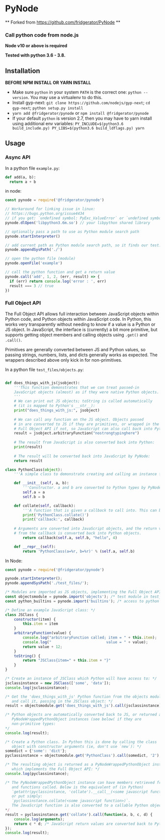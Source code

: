 # PyNode

** Forked from https://github.com/fridgerator/PyNode **
	
### Call python code from node.js

**Node v10 or above is required**

**Tested with python 3.6 - 3.8.**

## Installation

**BEFORE NPM INSTALL OR YARN INSTALL**

* Make sure `python` in your system `PATH` is the correct one: `python --version`. You may use a virtualenv to do this.
* Install gyp-next: `git clone https://github.com/nodejs/gyp-next`; `cd gyp-next`; `python setup.py install`
* `yarn add @fridgerator/pynode` or
`npm install @fridgerator/pynode`
* If your default `python` is version 2.7, then you may have to yarn install using additional env variables: `PY_INCLUDE=$(python3.6 build_include.py) PY_LIBS=$(python3.6 build_ldflags.py) yarn`

## Usage

### Async API

In a python file `example.py`:

```python
def add(a, b):
  return a + b
```
in node:

```javascript
const pynode = require('@fridgerator/pynode')

// Workaround for linking issue in linux:
// https://bugs.python.org/issue4434
// if you get: `undefined symbol: PyExc_ValueError` or `undefined symbol: PyExc_SystemError`
pynode.dlOpen('libpython3.6m.so') // your libpython shared library

// optionally pass a path to use as Python module search path
pynode.startInterpreter()

// add current path as Python module search path, so it finds our test.py
pynode.appendSysPath('./')

// open the python file (module)
pynode.openFile('example')

// call the python function and get a return value
pynode.call('add', 1, 2, (err, result) => {
  if (err) return console.log('error : ', err)
  result === 3 // true
})
```

### Full Object API

The Full Object API allows full interaction between JavaScript objects within Python code, and Python objects within JavaScript code. In Python, this works very transparently without needing to know if a value is a Python or JS object. In JavaScript, the interface is (currently) a bit more primitive, but supports getting object members and calling objects using `.get()` and `.call()`.

Primitives are generally converted between JS and Python values, so passing strings, numbers, lists, and dicts generally works as expected. The wrappers described above only kick in for non-primitives.

In a python file `test_files/objects.py`:

```python

def does_things_with_js(jsobject):
    '''This function demonstrates that we can treat passed-in
    JavaScript objects (almost) as if they were native Python objects.
    '''
    # We can print out JS objects; toString is called automatically
    # (it is mapped to Python's __str__):
    print("does_things_with_js:", jsobject)
    
    # We can call any function on the JS object. Objects passed
    # in are converted to JS if they are primitives, or wrapped in the
    # Full Object API if not, so JavaScript can also call back into Python:
    result = jsobject.arbitraryFunction("nostrongtypinghere")
    
    # The result from JavaScript is also converted back into Python:
    print(result)
    
    # The result will be converted back into JavaScript by PyNode:
    return result

class PythonClass(object):
    '''A simple class to demonstrate creating and calling an instance from JavaScript.'''

    def __init__(self, a, b):
        '''Constructor. a and b are converted to Python types by PyNode'''
        self.a = a
        self.b = b

    def collate(self, callback):
        '''A function that is given a callback to call into. This can be a JavaScript function'''
        print('PythonClass.collate()')
        print('callback:', callback)
	
	# Arguments are converted into JavaScript objects, and the return value
	# from the callback is converted back into Python objects.
        return callback(self.a, self.b, "hello", 4)

    def __repr__(self):
        return 'PythonClass(a=%r, b=%r)' % (self.a, self.b)

```

In Node:

```javascript
const pynode = require('@fridgerator/pynode')

pynode.startInterpreter();
pynode.appendSysPath('./test_files/');

/* Modules are imported as JS objects, implementing the Full Object API */
const objectsmodule = pynode.import('objects'); /* test module in test_files */
const python_builtins = pynode.import('builtins'); /* access to python builtins such as str, all, etc, if you want them. */

/* Define an example JavaScript class: */
class JSClass {
    constructor(item) {
        this.item = item
    }
    arbitraryFunction(value) {
        console.log("arbitraryFunction called; item = " + this.item);
        console.log("                         value = " + value);
        return value + 12;
    }
    toString() {
        return "JSClass{item=" + this.item + "}"
    }
}

/* Create an instance of JSClass which Python will have access to: */
jsclassinstance = new JSClass(['some', 'data']);
console.log(jsclassinstance);

/* Get the 'does_things_with_js' Python function from the objects module,
   and call it, passing in the JSClass object: */
result = objectsmodule.get('does_things_with_js').call(jsclassinstance);

/* Python objects are automatically converted back to JS, or returned as
   PyNodeWrappedPythonObject instances (see below( if they are
   non-primitive types:
*/
console.log(result);

/* Create a Python class. In Python this is done by calling the class
   object with constructor arguments (ie, don't use `new`): */
somedict = {'some': 'dict'};
pyclassinstance = objectsmodule.get('PythonClass').call(somedict, '2');

/* The resulting object is returned as a PyNodeWrappedPythonObject instance,
   which implements the Full Object API: */
console.log(pyclassinstance);

/* The PyNodeWrappedPythonObject instance can have members retrieved from it
   and functions called. Below is the equivalent of (in Python) 
   `getattr(pyclassinstance, 'collate').__call__(<some javascript function>)`
   or put simply:
   `pyclassinstance.collate(<some javascript function>)`.
   The JavaScript function is also converted to a callable Python object */
*/
result = pyclassinstance.get('collate').call(function(a, b, c, d) {
    console.log(arguments);
    return c * d; /* JavaScript return values are converted back to Python types by PyNode */
});
console.log(result);
```
